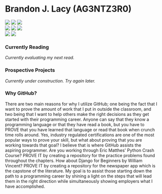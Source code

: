 # Brandon J. Lacy (AG3NTZ3R0)
![](https://img.shields.io/badge/Language-Python-brightgreen)
![](https://img.shields.io/badge/Web%20Framework-Django-brightgreen)
![](https://img.shields.io/badge/Certification-PCEP-brightgreen)
<br>
![](https://img.shields.io/badge/University-Sacred%20Heart%20University-red)
![](https://img.shields.io/badge/Degree-BS%20Computer%20Science-red)
![](https://img.shields.io/badge/Degree-BS%20Cybersecurity-red)
<br>
![](https://img.shields.io/badge/Organization-Hubbell%20Inc.-yellow)
![](https://img.shields.io/badge/Role-Data%20Analytics%20%26%20Operations%20Analyst-yellow)


### Currently Reading

<i>Currently evaluating my next read.</i>

### Prospective Projects

<i>Currently under construction. Try again later.</i>

### Why GitHub?

There are two main reasons for why I utilize GitHub; one being the fact that I want to prove the amount of work that I put in outside the classroom, and two being that I want to help others make the right decisions as they get started with their programming career. Anyone can say that they know a programming language or that they have read a book, but you have to PROVE that you have learned that language or read that book when crunch time rolls around. Yes, industry regulated certifications are one of the most popular ways to prove your skill, but what about proving that you are working towards that goal? I believe that is where GitHub assists the aspiring programmer. Are you working through Eric Matthes' Python Crash Course? PROVE IT by creating a repository for the practice problems found throughout the chapters. How about Django for Beginners by William Vincent? PROVE IT by creating a repository for the newspaper app which is the capstone of the literature. My goal is to assist those starting down the path to a programming career by shining a light on the steps that will lead them in the right direction while simultaneously showing employers what I have accomplished.
